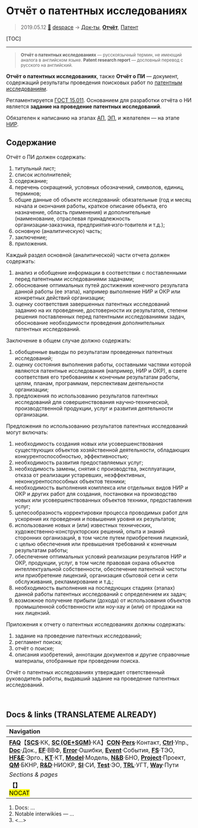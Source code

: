 # Отчёт о патентных исследованиях
> 2019.05.12 [🚀](../index/index.md) [despace](index.md) → [Док‑ты](doc.md), **[Отчёт](report.md)**, [Патент](patent.md)

[TOC]

---

> <small>**Отчёт о патентных исследованиях** — русскоязычный термин, не имеющий аналога в английском языке. **Patent research report** — дословный перевод с русского на английский.</small>

**Отчёт о патентных исследованиях**, также **Отчёт о ПИ** — документ, содержащий результаты проведения поисковых работ по [патентным исследованиям](patent.md).

Регламентируется [ГОСТ 15.011](гост_15_011.md). Основанием для разработки отчёта о НИ является **задание на проведение патентных исследований**.

Обязателен к написанию на этапах [АП](rnd_ap.md), [ЭП](rnd_ep.md), и желателен — на этапе [НИР](rnd_0.md).



## Содержание
Отчёт о ПИ должен содержать:

   1. титульный лист;
   1. список исполнителей;
   1. содержание;
   1. перечень сокращений, условных обозначений, символов, единиц, терминов;
   1. общие данные об объекте исследований: обязательные (год и месяц начала и окончания работы, краткое описание объекта, его назначение, область применения) и дополнительные (наименование, отраслевая принадлежность организации‑заказчика, предприятия‑изго‑товителя и т.д.);
   1. основную (аналитическую) часть;
   1. заключение;
   1. приложения.

Каждый раздел основной (аналитической) части отчета должен содержать:

   1. анализ и обобщение информации в соответствии с поставленными перед патентными исследованиями задачами;
   1. обоснование оптимальных путей достижения конечного результата данной работы (ее этапа), например выполнение НИР и ОКР или конкретных действий организации;
   1. оценку соответствия завершенных патентных исследований заданию на их проведение, достоверности их результатов, степени решения поставленных перед патентными исследованиями задач, обоснование необходимости проведения дополнительных патентных исследований.

Заключение в общем случае должно содержать:

   1. обобщенные выводы по результатам проведенных патентных исследований;
   1. оценку состояния выполнения работы, составными частями которой являются патентные исследования (например, НИР и ОКР), в свете соответствия его требованиям к конечным результатам работы, целям, планам, программам, перспективам деятельности организации;
   1. предложения по использованию результатов патентных исследований для совершенствования научно‑технической, производственной продукции, услуг и развития деятельности организации.

Предложения по использованию результатов патентных исследований могут включать:

   1. необходимость создания новых или усовершенствования существующих объектов хозяйственной деятельности, обладающих конкурентоспособностью, эффективностью;
   1. необходимость развития предоставляемых услуг;
   1. необходимость замены, снятия с производства, эксплуатации, отказа от реализации устаревших, неэффективных, неконкурентоспособных объектов техники;
   1. необходимость выполнения комплекса или отдельных видов НИР и ОКР и других работ для создания, постановки на производство новых или усовершенствованных объектов техники, предоставления услуг;
   1. целесообразность корректировки процесса проводимых работ для ускорения их проведения и повышения уровня их результатов;
   1. использование новых и (или) известных технических, художественно‑конструкторских решений, опыта и знаний сторонних организаций, в том числе путем приобретения лицензий, с целью обеспечения или превышения требований к конечным результатам работы;
   1. обеспечение оптимальных условий реализации результатов НИР и ОКР, продукции, услуг, в том числе правовая охрана объектов интеллектуальной собственности, обеспечение патентной чистоты или приобретение лицензий, организация сбытовой сети и сети обслуживания, рекламирование и т.д.;
   1. необходимость выполнения на последующих стадиях (этапах) данной работы патентных исследований с определением их задач;
   1. возможное получение прибыли (дохода) от использования объектов промышленной собственности или ноу‑хау и (или) от продажи на них лицензий.

Приложения к отчету о патентных исследованиях должны содержать:

   1. задание на проведение патентных исследований;
   1. регламент поиска;
   1. отчёт о поиске;
   1. описания изобретений, аннотации документов и другие справочные материалы, отобранные при проведении поиска.

Отчёт о патентных исследованиях утверждает ответственный руководитель работы, выдавший задание на проведение патентных исследований.



<p style="page-break-after:always"> </p>

## Docs & links (TRANSLATEME ALREADY)
|Navigation|
|:--|
|**[FAQ](faq.md)**【**[SCS](scs.md)**·КК, **[SC (OE+SGM)](sc.md)**·КА】**[CON](contact.md)·[Pers](person.md)**·Контакт, **[Ctrl](control.md)**·Упр., **[Doc](doc.md)**·Док., **[EF](ef.md)**·ВВФ, **[Error](error.md)**·Ошибки, **[Event](event.md)**·События, **[FS](fs.md)**·ТЭО, **[HF&E](hfe.md)**·Эрго., **[KT](kt.md)**·КТ, **[Model](model.md)**·Модель, **[N&B](nnb.md)**·БНО, **[Project](project.md)**·Проект, **[QM](qm.md)**·БКНР, **[R&D](rnd.md)**·НИОКР, **[SI](si.md)**·СИ, **[Test](test.md)**·ЭО, **[TRL](trl.md)**·УГТ, **[Way](way.md)**·Пути|
|*Sections & pages*|
|**【[](.md)】**<br> <mark>NOCAT</mark>|

   1. Docs: …
   1. Notable interwikies — …
   1. <…>
